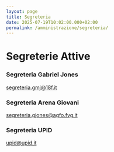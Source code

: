 ```yaml
---
layout: page
title: Segreteria
date: 2025-07-19T10:02:00.000+02:00
permalink: /amministrazione/segreteria/
---
```

# Segreterie Attive

### Segreteria Gabriel Jones

segreteria.gmj@18f.it

### Segreteria Arena Giovani

segreteria.gjones@agfo.fvg.it

### Segreteria UPID

upid@upid.it
